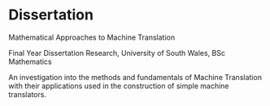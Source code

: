 # Dissertation
Mathematical Approaches to Machine Translation 

Final Year Dissertation Research, University of South Wales, BSc Mathematics

An investigation into the methods and fundamentals of Machine Translation with their applications used in the construction of simple machine translators.
